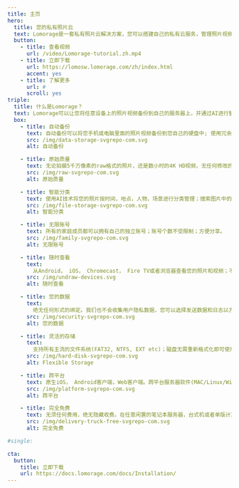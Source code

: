 ```yaml
---
title: 主页
hero:
  title: 您的私有照片云
  text: Lomorage是一套私有照片云解决方案，您可以搭建自己的私有云服务，管理照片视频，并能方便的从多台设备进行备份和访问。
  button:
    - title: 查看视频
      url: /video/Lomorage-tutorial.zh.mp4
    - title: 立即下载
      url: https://lomosw.lomorage.com/zh/index.html
      accent: yes
    - title: 了解更多
      url: #
      scroll: yes
triple:
  title: 什么是Lomorage？
  text: Lomorage可以让您将任意设备上的照片视频备份到自己的服务器上，并通过AI进行智能管理。安装Lomorage服务器，下载手机客户端; 保存美好回忆，享受精彩瞬间！
  box:
    - title: 自动备份
      text: 自动备份可以将您手机或电脑里面的照片视频备份到您自己的硬盘中; 使用冗余备份降低数据丢失的风险。永不限速。
      src: /img/data-storage-svgrepo-com.svg
      alt: 自动备份

    - title: 原始质量
      text: 无论拍摄5千万像素的raw格式的照片，还是数小时的4K HD视频，无任何修改的备份您的高质量图片和视频，拍下来是什么，存的就是什么。
      src: /img/raw-svgrepo-com.svg
      alt: 原始质量

    - title: 智能分类
      text: 使用AI技术将您的照片按时间，地点，人物，场景进行分类管理；搜索图片中的文字，检查相似图片，移除重复的照片视频；查看历史的今天。
      src: /img/file-storage-svgrepo-com.svg
      alt: 智能分类

    - title: 无限账号
      text: 所有的家庭成员都可以拥有自己的独立账号；账号个数不受限制；方便分享。
      src: /img/family-svgrepo-com.svg
      alt: 无限账号

    - title: 随时查看
      text:
        从Android， iOS， Chromecast， Fire TV或者浏览器查看您的照片和视频；不再担心手机空间不够用。
      src: /img/undraw-devices.svg
      alt: 随时查看

    - title: 您的数据
      text:
        绝无任何形式的绑定。我们也不会收集用户隐私数据，您可以选择发送数据和日志以方便我们帮助您诊断问题，发现服务。
      src: /img/security-svgrepo-com.svg
      alt: 您的数据

    - title: 灵活的存储
      text:
        支持所有主流的文件系统(FAT32, NTFS, EXT etc)；磁盘无需重新格式化即可使用，最大支持单盘16TB。
      src: /img/hard-disk-svgrepo-com.svg
      alt: Flexible Storage

    - title: 跨平台
      text: 原生iOS， Android客户端，Web客户端。跨平台服务器软件(MAC/Linux/Windows)，可以将服务器运行在任意设备上。
      src: /img/platform-svgrepo-com.svg
      alt: 跨平台

    - title: 完全免费
      text: 无须任何费用，绝无隐藏收费。在任意闲置的笔记本服务器，台式机或者单版计算机上，都可安装免费的Lomorage服务器程序和客户端程序。
      src: /img/delivery-truck-free-svgrepo-com.svg
      alt: 完全免费

#single:

cta:
  button:
    title: 立即下载
    url: https://docs.lomorage.com/docs/Installation/
---
```

